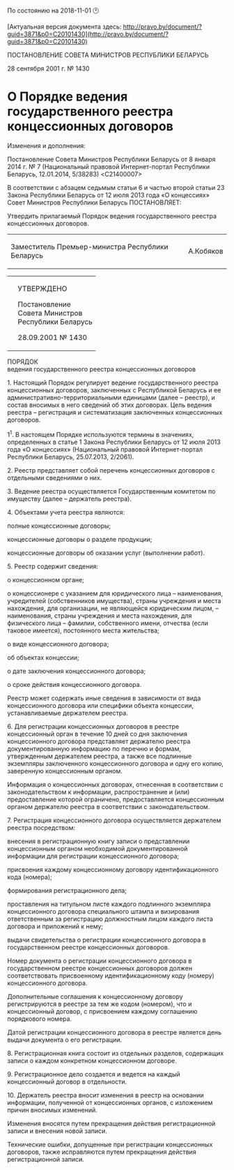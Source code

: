 По состоянию на 2018-11-01 &#x1F550;

[Актуальная версия документа здесь: http://pravo.by/document/?guid=3871&p0=C20101430](http://pravo.by/document/?guid=3871&p0=C20101430)

<p>ПОСТАНОВЛЕНИЕ СОВЕТА МИНИСТРОВ РЕСПУБЛИКИ БЕЛАРУСЬ</p>
<p>28 сентября 2001 г. № 1430</p>
<h1>О Порядке ведения государственного реестра концессионных договоров</h1>
<p>Изменения и дополнения:</p>
<p>Постановление Совета Министров Республики Беларусь от 8 января 2014 г. № 7 (Национальный правовой Интернет-портал Республики Беларусь, 12.01.2014, 5/38283) &lt;C21400007&gt;</p>
<p></p>
<p>В соответствии с абзацем седьмым статьи 6 и частью второй статьи 23 Закона Республики Беларусь от 12 июля 2013 года «О концессиях» Совет Министров Республики Беларусь ПОСТАНОВЛЯЕТ:</p>
<p>Утвердить прилагаемый Порядок ведения государственного реестра концессионных договоров.</p>
<p></p>
<table><tr>
<td><p>Заместитель Премьер-министра Республики Беларусь</p></td>
<td><p>А.Кобяков</p></td>
</tr></table>
<p></p>
<table><tr>
<td><p></p></td>
<td>
<p>УТВЕРЖДЕНО</p>
<p>Постановление <br>Совета Министров <br>Республики Беларусь</p>
<p>28.09.2001 № 1430</p>
</td>
</tr></table>
<p>ПОРЯДОК<br>ведения государственного реестра концессионных договоров</p>
<p>1. Настоящий Порядок регулирует ведение государственного реестра концессионных договоров, заключенных с Республикой Беларусь и ее административно-территориальными единицами (далее – реестр), и состав вносимых в него сведений об этих договорах. Цель ведения реестра – регистрация и систематизация заключенных концессионных договоров.</p>
<p>1<sup>1</sup>. В настоящем Порядке используются термины в значениях, определенных в статье 1 Закона Республики Беларусь от 12 июля 2013 года «О концессиях» (Национальный правовой Интернет-портал Республики Беларусь, 25.07.2013, 2/2061).</p>
<p>2. Реестр представляет собой перечень концессионных договоров с отдельными сведениями о них.</p>
<p>3. Ведение реестра осуществляется Государственным комитетом по имуществу (далее – держатель реестра).</p>
<p>4. Объектами учета реестра являются:</p>
<p>полные концессионные договоры;</p>
<p>концессионные договоры о разделе продукции;</p>
<p>концессионные договоры об оказании услуг (выполнении работ).</p>
<p>5. Реестр содержит сведения:</p>
<p>о концессионном органе;</p>
<p>о концессионере с указанием для юридического лица – наименования, учредителей (собственников имущества), страны учреждения и места нахождения, для организации, не являющейся юридическим лицом, – наименования, страны учреждения и места нахождения, для физического лица – фамилии, собственного имени, отчества (если таковое имеется), постоянного места жительства;</p>
<p>о виде концессионного договора;</p>
<p>об объектах концессии;</p>
<p>о дате заключения концессионного договора;</p>
<p>о сроке действия концессионного договора.</p>
<p>Реестр может содержать иные сведения в зависимости от вида концессионного договора или специфики объекта концессии, устанавливаемые держателем реестра.</p>
<p>6. Для регистрации концессионных договоров в реестре концессионный орган в течение 10 дней со дня заключения концессионного договора представляет держателю реестра документированную информацию по перечню и формам, утвержденным держателем реестра, а также все подлинные экземпляры заключенного концессионного договора и одну его копию, заверенную концессионным органом.</p>
<p>Информация о концессионных договорах, отнесенная в соответствии с законодательством к информации, распространение и (или) предоставление которой ограничено, предоставляется концессионным органом держателю реестра в соответствии с законодательством.</p>
<p>7. Регистрация концессионного договора осуществляется держателем реестра посредством:</p>
<p>внесения в регистрационную книгу записи о представлении концессионным органом необходимой документированной информации для регистрации концессионного договора;</p>
<p>присвоения каждому концессионному договору идентификационного кода (номера);</p>
<p>формирования регистрационного дела;</p>
<p>проставления на титульном листе каждого подлинного экземпляра концессионного договора специального штампа и визирования ответственным за регистрацию должностным лицом каждого листа договора и приложений к нему;</p>
<p>выдачи свидетельства о регистрации концессионного договора в государственном реестре концессионных договоров.</p>
<p>Номер документа о регистрации концессионного договора в государственном реестре концессионных договоров должен соответствовать присвоенному идентификационному коду (номеру) концессионного договора.</p>
<p>Дополнительные соглашения к концессионному договору регистрируются в реестре за тем же кодом (номером), что и концессионный договор, с присвоением каждому соглашению порядкового номера.</p>
<p>Датой регистрации концессионного договора в реестре является день выдачи документа о его регистрации.</p>
<p>8. Регистрационная книга состоит из отдельных разделов, содержащих записи о каждом конкретном концессионном договоре.</p>
<p>9. Регистрационное дело создается и ведется на каждый концессионный договор в отдельности.</p>
<p>10. Держатель реестра вносит изменения в реестр на основании информации, полученной от концессионных органов, с изложением причин вносимых изменений.</p>
<p>Изменения вносятся путем прекращения действия регистрационной записи и внесения новой записи.</p>
<p>Технические ошибки, допущенные при регистрации концессионных договоров, также исправляются путем прекращения действия регистрационной записи.</p>
<p></p>